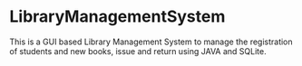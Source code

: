 # LibraryManagementSystem
This is a GUI based Library Management System to manage the registration of students and new books, issue and return using JAVA and SQLite.

